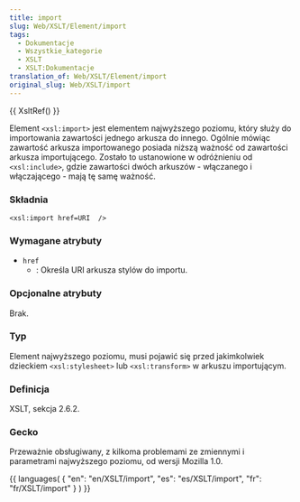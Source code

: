 ```yaml
---
title: import
slug: Web/XSLT/Element/import
tags:
  - Dokumentacje
  - Wszystkie_kategorie
  - XSLT
  - XSLT:Dokumentacje
translation_of: Web/XSLT/Element/import
original_slug: Web/XSLT/import
---
```

{{ XsltRef() }}

Element `<xsl:import>` jest elementem najwyższego poziomu, który służy do importowania zawartości jednego arkusza do innego. Ogólnie mówiąc zawartość arkusza importowanego posiada niższą ważność od zawartości arkusza importującego. Zostało to ustanowione w odróżnieniu od `<xsl:include>`, gdzie zawartości dwóch arkuszów - włączanego i włączającego - mają tę samę ważność.

### Składnia

    <xsl:import href=URI  />

### Wymagane atrybuty

- `href`
  - : Określa URI arkusza stylów do importu.

### Opcjonalne atrybuty

Brak.

### Typ

Element najwyższego poziomu, musi pojawić się przed jakimkolwiek dzieckiem `<xsl:stylesheet>` lub `<xsl:transform>` w arkuszu importującym.

### Definicja

XSLT, sekcja 2.6.2.

### Gecko

Przeważnie obsługiwany, z kilkoma problemami ze zmiennymi i parametrami najwyższego poziomu, od wersji Mozilla 1.0.

{{ languages( { "en": "en/XSLT/import", "es": "es/XSLT/import", "fr": "fr/XSLT/import" } ) }}

